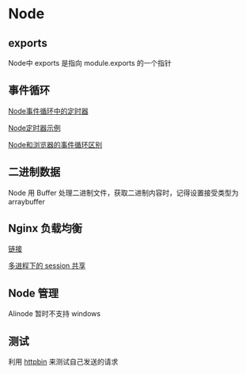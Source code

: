 # Node

## exports

Node中 exports 是指向 module.exports 的一个指针

## 事件循环

[Node事件循环中的定时器](http://www.ruanyifeng.com/blog/2018/02/node-event-loop.html)

[Node定时器示例](https://github.com/KokoTa/All-demo/blob/master/other/node%E5%AE%9A%E6%97%B6%E5%99%A8.js)

[Node和浏览器的事件循环区别](https://zhuanlan.zhihu.com/p/54882306)

## 二进制数据

Node 用 Buffer 处理二进制文件，获取二进制内容时，记得设置接受类型为 arraybuffer

## Nginx 负载均衡

[链接](http://www.cnblogs.com/zouhao/p/4914750.html)

[多进程下的 session 共享](https://www.jianshu.com/p/8a2f3757d46d)

## Node 管理

Alinode 暂时不支持 windows

## 测试

利用 [httpbin](https://httpbin.org/) 来测试自己发送的请求


